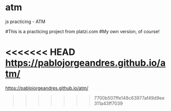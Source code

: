 # atm
js practicing - ATM

#This is a practicing project from platzi.com
#My own version, of course!

<<<<<<< HEAD
https://pablojorgeandres.github.io/atm/
=======
https://pablojorgeandres.github.io/atm/
>>>>>>> 7700b507ffe148c63977af49d9ee311a43ff7039
